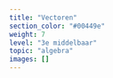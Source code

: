 ```yaml
---
title: "Vectoren"
section_color: "#00449e"
weight: 7
level: "3e middelbaar"
topic: "algebra"
images: []
---
```

